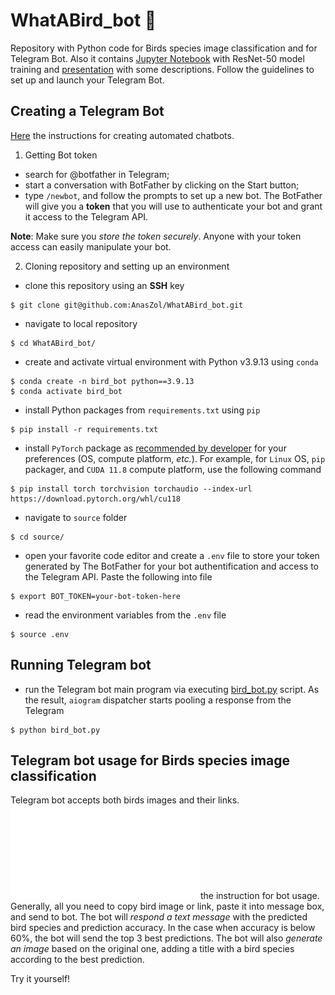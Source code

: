 # WhatABird_bot 🐤

Repository with Python code for Birds species image classification and for Telegram Bot. Also it contains [Jupyter Notebook](./source/birds_model.ipynb) with ResNet-50 model training and [presentation](./What_A_Bird_Bot.pdf) with some descriptions. Follow the guidelines to set up and launch your Telegram Bot.

## Creating a Telegram Bot

[Here](https://www.freecodecamp.org/news/how-to-create-a-telegram-bot-using-python/) the instructions for creating automated chatbots.

1. Getting Bot token
- search for @botfather in Telegram;
- start a conversation with BotFather by clicking on the Start button;
- type `/newbot`, and follow the prompts to set up a new bot. The BotFather will give you a **token** that you will use to authenticate your bot and grant it access to the Telegram API.

**Note**: Make sure you *store the token securely*. Anyone with your token access can easily manipulate your bot.

2. Cloning repository and setting up an environment
- clone this repository using an **SSH** key

```
$ git clone git@github.com:AnasZol/WhatABird_bot.git
```

- navigate to local repository

```
$ cd WhatABird_bot/
```

- create and activate virtual environment with Python v3.9.13 using `conda`

```
$ conda create -n bird_bot python==3.9.13
$ conda activate bird_bot
```

- install Python packages from `requirements.txt` using `pip`

```
$ pip install -r requirements.txt
```

- install `PyTorch` package as [recommended by developer](https://pytorch.org/get-started/locally/) for your preferences (OS, compute platform, *etc.*). For example, for `Linux` OS, `pip` packager, and `CUDA 11.8` compute platform, use the following command 

```
$ pip install torch torchvision torchaudio --index-url https://download.pytorch.org/whl/cu118
```

- navigate to `source` folder

```
$ cd source/
```

- open your favorite code editor and create a `.env` file to store your token generated by The BotFather for your bot authentification and access to the Telegram API. Paste the following into file

```
$ export BOT_TOKEN=your-bot-token-here
```

- read the environment variables from the `.env` file

```
$ source .env
```

## Running Telegram bot

- run the Telegram bot main program via executing [bird_bot.py](./source/bird_bot.py) script. As the result, `aiogram` dispatcher starts pooling a response from the Telegram

```
$ python bird_bot.py
```

## Telegram bot usage for Birds species image classification

Telegram bot accepts both birds images and their links. ![Here](./bot_instructions.pdf) the instruction for bot usage. Generally, all you need to copy bird image or link, paste it into message box, and send to bot. The bot will *respond a text message* with the predicted bird species and prediction accuracy. In the case when accuracy is below 60%, the bot will send the top 3 best predictions. The bot will also *generate an image* based on the original one, adding a title with a bird species according to the best prediction.

Try it yourself!
